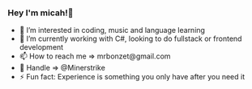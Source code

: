 <h3>Hey I'm micah!👋</h3>
<ul>
  <li>👀 I’m interested in coding, music and language learning</li>
  <li>🌱 I’m currently working with C#, looking to do fullstack or frontend development</li>
  <li>📫 How to reach me => mrbonzet@gmail.com</li>
  <li>👋 Handle => @Minerstrike</li>
  <li>⚡ Fun fact: Experience is something you only have after you need it</li>
</ul>


<!---
Minerstrike/Minerstrike is a ✨ special ✨ repository because its `README.md` (this file) appears on your GitHub profile.
You can click the Preview link to take a look at your changes.
--->
